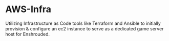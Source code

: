 # AWS-Infra
Utilizing Infrastructure as Code tools like Terraform and Ansible to initially provision &amp; configure an ec2 instance to serve as a dedicated game server host for Enshrouded.
